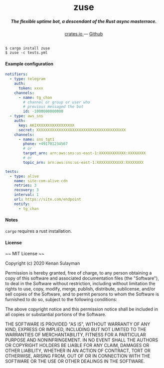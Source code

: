 <h1 align="center">zuse</h1>

<h5 align="center">The flexible uptime bot, a descendant of the Rust async masterrace.</h5>

<div align="center">
  <a href="https://crates.io/crates/ftab-dump">
    crates.io
  </a>
  —
  <a href="https://github.com/19h/ftab-dump">
    Github
  </a>
</div>

<br />

```shell script
$ cargo install zuse
$ zuse -c tests.yml
```

#### Example configuration

```yaml
notifiers:
  - type: telegram
    auth:
      token: xxxx
    channels:
      - name: tg_chan
        # channel or group or user who
        # previous messaged the bot
        id: -1000000000000
  - type: aws_sns
    auth:
      key: AKIXXXXXXXXXXXXXXXXX
      secret: XXXXXXXXXXXXXXXXXXXXXXXXXXXXXXXXXXXXXXXX
    channels:
      - name: sns_tgt1
        phone: +491701234567
        # or
        target_arn: arn:aws:sns:us-east-1:XXXXXXXXXXXX:XXXXXXXX
        # or
        topic_arn: arn:aws:sns:us-east-1:XXXXXXXXXXXX:XXXXXXXX

tests:
  - type: alive
    name: site-com-alive-cdn
    retries: 3
    recovery: 3
    interval: 1
    url: https://site.com/endpoint
    notify:
      - tg_chan
```

#### Notes

`cargo` requires a rust installation.

#### License

~~ MIT License ~~

Copyright (c) 2020 Kenan Sulayman

Permission is hereby granted, free of charge, to any person obtaining a copy
of this software and associated documentation files (the "Software"), to deal
in the Software without restriction, including without limitation the rights
to use, copy, modify, merge, publish, distribute, sublicense, and/or sell
copies of the Software, and to permit persons to whom the Software is
furnished to do so, subject to the following conditions:

The above copyright notice and this permission notice shall be included in all
copies or substantial portions of the Software.

THE SOFTWARE IS PROVIDED "AS IS", WITHOUT WARRANTY OF ANY KIND, EXPRESS OR
IMPLIED, INCLUDING BUT NOT LIMITED TO THE WARRANTIES OF MERCHANTABILITY,
FITNESS FOR A PARTICULAR PURPOSE AND NONINFRINGEMENT. IN NO EVENT SHALL THE
AUTHORS OR COPYRIGHT HOLDERS BE LIABLE FOR ANY CLAIM, DAMAGES OR OTHER
LIABILITY, WHETHER IN AN ACTION OF CONTRACT, TORT OR OTHERWISE, ARISING FROM,
OUT OF OR IN CONNECTION WITH THE SOFTWARE OR THE USE OR OTHER DEALINGS IN THE
SOFTWARE.
